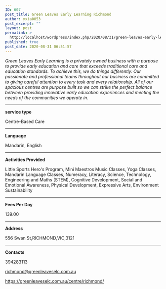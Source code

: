 ```yaml
---
ID: 607
post_title: Green Leaves Early Learning Richmond
author: yxia0053
post_excerpt: ""
layout: post
permalink: >
  http://localhost/wordpress/index.php/2020/08/31/green-leaves-early-learning-richmond/
published: true
post_date: 2020-08-31 06:51:57
---
```

<em>Green Leaves Early Learning is a privately owned business with a purpose to provide early education and care that exceeds traditional care and education standards.  To achieve this, we do things differently. Our passionate and professional teams throughout our business are committed to giving careful attention to every task and every relationship. All of our spacious centres are purpose built so we can strike the perfect balance between providing innovative early education experiences and meeting the needs of the communities we operate in.</em>

<!--more-->

<hr />

<strong>service type</strong>

Centre-Based Care

<hr />

<strong>Language</strong>

Mandarin, English

<hr />

<strong>Activities Provided</strong>

Little Sports Hero's Program, Mini Maestros Music Classes, Yoga Classes, Mandarin Language Classes, Numeracy, Literacy, Science, Technology, Engineering and Maths (STEM), Cognitive Development, Social and Emotional Awareness, Physical Development, Expressive Arts, Environment Sustainability

<hr />

<strong>Fees Per Day</strong>

139.00

<hr />

<strong>Address</strong>

556 Swan St,RICHMOND,VIC,3121

<hr />

<strong>Contacts</strong>

394283113

richmond@greenleaveselc.com.au

https://greenleaveselc.com.au/centre/richmond/